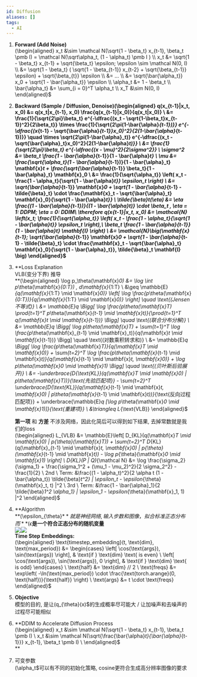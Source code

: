 ```yaml
---
id: Diffusion
aliases: []
tags:
  - AI
---
```




1.  **Forward (Add Noise)**  
    (\begin{aligned} x_t &\sim \mathcal N(\sqrt{1 - \beta_t} x_{t-1}, \beta_t \pmb I) = \mathcal N(\sqrt\alpha_t, (1 - \alpha_t) \pmb I ) \\\ x_t &= \sqrt{1 - \beta_t} x_{t-1} + \sqrt{\beta_t} \epsilon; \epsilon \sim \mathcal N(0, I) \\\ &= \sqrt{1 - \beta_t} ( \sqrt{1 - \beta_{t-1}} x_{t-2} + \sqrt{\beta_{t-1}} \epsilon) + \sqrt{\beta_{t}} \epsilon \\\ &= ... \\\ &= \sqrt{\bar{\alpha_t}} x_0 + \sqrt{1 - \bar{\alpha_t}} \epsilon \\\ \alpha_t &= 1 - \beta_t \\\ \bar{\alpha_t} &= \sum_{i = 0}^T \alpha_t \\\ x_T &\sim N(0, I) \end{aligned}$  
      
    
2.  **Backward (Sample / Diffusion, Denoise)(\begin{aligned} q(x_{t-1}|x_t, x_0) &= q(x_t|x_{t-1}, x_0) \frac{q(x_{t-1}|x_0)}{q(x_t|x_0)} \\ &= \frac{1}{\sqrt{2\pi}\beta_t} e^{-\dfrac{(x_t - \sqrt{1-\beta_t}x_{t-1})^2}{2\beta_t}} \times \frac{1}{\sqrt{2\pi(1-\bar{\alpha}_{t-1})}} e^{-\dfrac{(x_{t-1} - \sqrt{\bar{\alpha}_{t-1}}x_0)^2}{2(1-\bar{\alpha}_{t-1})}} \quad \times \sqrt{2\pi(1-\bar{\alpha}_t)} e^{-\dfrac{(x_t - \sqrt{\bar{\alpha}_t}x_0)^2}{2(1-\bar{\alpha}_t)}} \\ &= \frac{1}{\sqrt{2\pi}\beta_t} e^{-\dfrac{(x - \mu)^2}{2\sigma^2}} \\ \sigma^2 &= \beta_t \frac{1 - \bar{\alpha}_{t-1}}{1 - \bar{\alpha}_t} \\ \mu &= \frac{\sqrt{\alpha_t}(1 - \bar{\alpha}_{t-1})}{1 - \bar{\alpha}_t} \mathbf{x}_t + \frac{\sqrt{\bar{\alpha}_{t-1}} \beta_t}{1 - \bar{\alpha}_t} \mathbf{x}_0 \\ &= \frac{1}{\sqrt{\alpha_t}} \left( x_t - \frac{1 - \alpha_t}{\sqrt{1 - \bar{\alpha}_t}} \epsilon_t \right) \\ &= \sqrt{\bar{\alpha}_{t-1}} \mathbf{x}_0 + \sqrt{1 - \bar{\alpha}_{t-1} - \tilde{\beta}_t} \cdot \frac{\mathbf{x}_t - \sqrt{\bar{\alpha}_t} \mathbf{x}_0}{\sqrt{1 - \bar{\alpha}_t}} \\ \tilde{\beta}_t(\eta) &= \eta \frac{(1 - \bar{\alpha}_{t-1})}{(1 - \bar{\alpha}_t)} \cdot \beta_t , \eta = 1: DDPM; \eta = 0: DDIM\\ \therefore q(x_{t-1}|x_t, x_0) &= \mathcal{N} \left(x_t; \frac{1}{\sqrt{\alpha_t}} \left( x_t - \frac{1 - \alpha_t}{\sqrt{1 - \bar{\alpha}_t}} \epsilon_t \right),\ \beta_t \frac{1 - \bar{\alpha}_{t-1}}{1 - \bar{\alpha}_t} \mathbf{I} \right) \\ &= \mathcal{N}\big(\mathbf{x}_{t-1}; \sqrt{\bar{\alpha}_{t-1}} \mathbf{x}_0 + \sqrt{1 - \bar{\alpha}_{t-1} - \tilde{\beta}_t} \cdot \frac{\mathbf{x}_t - \sqrt{\bar{\alpha}_t} \mathbf{x}_0}{\sqrt{1 - \bar{\alpha}_t}}, \tilde{\beta}_t \mathbf{I} \big) \end{aligned}$**

3.  **Loss Explanation  
    VLB(变分下界) 推导  
    **(\begin{aligned} \log p_\theta(\mathbf{x}_0) &= \log \int p_\theta(\mathbf{x}_{0:T}) \, d\mathbf{x}_{1:T} \\ &\geq \mathbb{E}_{q(\mathbf{x}_{1:T} \mid \mathbf{x}_0)} \left\[ \log \frac{p_\theta(\mathbf{x}_{0:T})}{q(\mathbf{x}_{1:T} \mid \mathbf{x}_0)} \right] \quad \text{(Jensen不等式)} \\ &= \mathbb{E}_q \Bigg\[ \log \frac{p_\theta(\mathbf{x}_T) \prod_{t=1}^T p_\theta(\mathbf{x}_{t-1} \mid \mathbf{x}_t)}{\prod_{t=1}^T q(\mathbf{x}_t \mid \mathbf{x}_{t-1})} \Bigg] \quad \text{(联合分布分解)} \\ &= \mathbb{E}_q \Bigg\[ \log p_\theta(\mathbf{x}_T) + \sum_{t=1}^T \log \frac{p_\theta(\mathbf{x}_{t-1} \mid \mathbf{x}_t)}{q(\mathbf{x}_t \mid \mathbf{x}_{t-1})} \Bigg] \quad \text{(对数乘积转求和)} \\ &= \mathbb{E}_q \Bigg\[ \log \frac{p_\theta(\mathbf{x}_T)}{q(\mathbf{x}_T \mid \mathbf{x}_0)} + \sum_{t=2}^T \log \frac{p_\theta(\mathbf{x}_{t-1} \mid \mathbf{x}_t)}{q(\mathbf{x}_{t-1} \mid \mathbf{x}_t, \mathbf{x}_0)} + \log p_\theta(\mathbf{x}_0 \mid \mathbf{x}_1) \Bigg] \quad \text{(贝叶斯后验展开)} \\ &= -\underbrace{D_{\text{KL}}(q(\mathbf{x}_T \mid \mathbf{x}_0) \| p_\theta(\mathbf{x}_T))}_{\text{先验匹配项}} - \sum_{t=2}^T \underbrace{D_{\text{KL}}(q(\mathbf{x}_{t-1} \mid \mathbf{x}_t, \mathbf{x}_0) \| p_\theta(\mathbf{x}_{t-1} \mid \mathbf{x}_t))}_{\text{反向过程匹配项}} + \underbrace{\mathbb{E}_q \[\log p_\theta(\mathbf{x}_0 \mid \mathbf{x}_1)]}_{\text{重建项}} \\ &\triangleq L_{\text{VLB}} \end{aligned}$  
      
    **第一项** 和 **方差** 不涉及网络，因此化简后可以得到如下结果, 去掉常数就是我们的loss  
    (\begin{aligned} L_{VLB} &= \mathbb{E}\left\[ D_{KL}(q(\mathbf{x}_T \mid \mathbf{x}_0) \| p_{\theta}(\mathbf{x}_T)) + \sum_{t=2}^T D_{KL}(q(\mathbf{x}_{t-1} \mid \mathbf{x}_t, \mathbf{x}_0) \| p_{\theta}(\mathbf{x}_{t-1} \mid \mathbf{x}_t)) - \log p_{\theta}(\mathbf{x}_0 \mid \mathbf{x}_1) \right] \\ D_{KL}(P \| Q)_{\mathcal N} &= \log \frac{\sigma_2}{\sigma_1} + \frac{\sigma_1^2 + (\mu_1 - \mu_2)^2}{2 \sigma_2^2} - \frac{1}{2} \\ 2nd \ Term: &\frac{(1 - \alpha_t)^2}{2 \alpha t (1 - \bar{\alpha_t}) \tilde{\beta}_t^2} \| \epsilon_t - \epsilon_{\theta}(\mathbf{x}_t, t) \|^2 \\ 3rd \ Term: &\frac{1 - \bar{\alpha}_1}{2 \tilde{\beta}_1^2 \alpha_1} \| \epsilon_1 - \epsilon_{\theta}(\mathbf{x}_1, 1) \|^2 \end{aligned}$  
      
    
4.  **Algorithm  
    **(\epsilon_{\theta}$**就是神经网络, 输入步数和图像，拟合标准正态分布  
    而**(\epsilon$**是一个符合正态分布的随机变量  
    ![](paste-b0e9572e36ac8cfcb4a3763ba96e7b3ab2f83ed8.jpg)![](paste-f69dcc6b1c464006d1da2931f6ecff16f2ecbff4.jpg)  
    Time Step Embeddings:**  
    (\begin{aligned} \text{timestep_embedding}(t, \text{dim}, \text{max_period}) &= \begin{cases} \left\[ \cos(\text{args}), \sin(\text{args}) \right], & \text{if } \text{dim} \text{ is even} \\ \left\[ \cos(\text{args}), \sin(\text{args}), 0 \right], & \text{if } \text{dim} \text{ is odd} \end{cases} \\ \text{half} &= \text{dim} // 2 \\ \text{freqs} &= \exp\left( -\ln(\text{max_period}) \cdot \frac{\text{torch.arange}(0, \text{half})}{\text{half}} \right) \\ \text{args} &= t \cdot \text{freqs} \end{aligned}$  
    
5.  **Objective**  
    模型的目的, 是让(q_{\theta}(x)$的生成概率尽可能大 / 让加噪声和去噪声的过程尽可能相似
      
    
6.  **DDIM to Accelerate Diffusion Process  
    (\begin{aligned} x_t &\sim \mathcal N(\sqrt{1 - \beta_t} x_{t-1}, \beta_t \pmb I) \\ x_t &\sim \mathcal N(\sqrt{\frac{\bar{\alpha}_t}{\bar{\alpha}_{t-1}}} x_{t-1}, \beta_t \pmb I) \\ \end{aligned}$  
    **
7.  可变参数  
    (\alpha_t$可以有不同的初始化策略, cosine更符合生成高分辨率图像的要求
